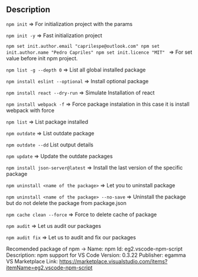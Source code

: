 ## Description

`npm init` => For initialization project with the params

`npm init -y` => Fast initialization project

`npm set init.author.email "caprilespe@outlook.com"
npm set init.author.name "Pedro Capriles"
npm set init.licence "MIT"
` => For set value before init npm project.

`npm list -g --depth 0` => List all global installed package

`npm install eslint --optional` => Install optional package

`npm install react --dry-run` => Simulate Installation of react

`npm install webpack -f` => Force package instalation in this case it is install webpack with force

`npm list` => List package installed

`npm outdate` => List outdate package

`npm outdate --dd` List output details

`npm update` => Update the outdate packages

`npm install json-server@latest` => Install the last version of the specific package

`npm uninstall <name of the package>` => Let you to uninstall package

`npm uninstall <name of the package> --no-save` => Uninstall the package but do not delete the package from package.json

`npm cache clean --force` => Force to delete cache of package

`npm audit` => Let us audit our packages

`npm audit fix` => Let us to audit and fix our packages

Recomended package of npm -> 
Name: npm
Id: eg2.vscode-npm-script
Description: npm support for VS Code
Version: 0.3.22
Publisher: egamma
VS Marketplace Link: https://marketplace.visualstudio.com/items?itemName=eg2.vscode-npm-script